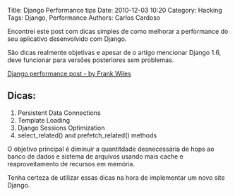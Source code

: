 Title: Django Performance tips
Date: 2010-12-03 10:20
Category: Hacking
Tags: Django, Performance
Authors: Carlos Cardoso

Encontrei este post com dicas simples de como melhorar a performance do seu
aplicativo desenvolvido com Django.

São dicas realmente objetivas e apesar de o artigo mencionar Django 1.6,
deve funcionar para versões posteriores sem problemas.

[Django performance post - by Frank Wiles][1]

Dicas:
------

1. Persistent Data Connections
2. Template Loading
3. Django Sessions Optimization
4. select_related() and prefetch_related() methods

O objetivo principal é diminuir a quantitdade desnecessária de hops ao banco de
dados e sistema de arquivos usando mais cache e reaproveitamento de recursos em
memória.

Tenha certeza de utilizar essas dicas na hora de implementar um novo site
Django.

[1]: http://www.revsys.com/blog/2015/may/06/django-performance-simple-things/
